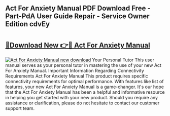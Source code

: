 ## Act For Anxiety Manual PDF Download Free - Part-PdA User Guide Repair - Service Owner Edition cdvEy

# <h2><a href="http://bc16809.oget.top/?id=Act+For+Anxiety+Manual">🔗Download New 👉🔴 Act For Anxiety Manual</a></h2>

[![Act For Anxiety Manual new download](https://i.imgur.com/5g1atiW.png)](http://bc16809.oget.top/?id=Act+For+Anxiety+Manual)
Your Personal Tutor This user manual serves as your personal tutor in mastering the use of your new Act For Anxiety Manual. Important Information Regarding Connectivity Requirements Act For Anxiety Manual This product requires specific connectivity requirements for optimal performance. With features like list of features, your new Act For Anxiety Manual is a game-changer. It's our hope that the Act For Anxiety Manual has been a helpful and informative resource in helping you get started with your new product. Should you require any assistance or clarification, please do not hesitate to contact our customer support team.
